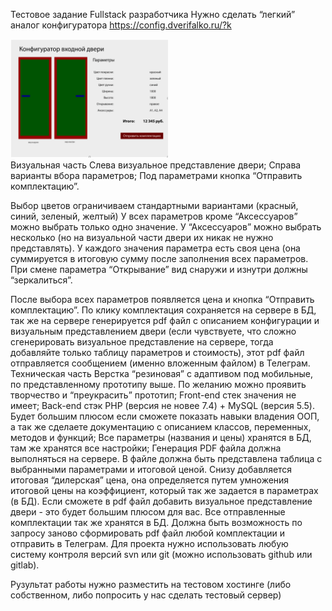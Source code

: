 

Тестовое задание Fullstack разработчика
Нужно сделать “легкий” аналог конфигуратора https://config.dverifalko.ru/?k
<br/>

<img src="./door.png" alt="what-does" style="max-width: 50%;">

<br/>
Визуальная часть
Слева визуальное представление двери;
Справа варианты вбора параметров;
Под параметрами кнопка “Отправить комплектацию”.

Выбор цветов ограничиваем стандартными вариантами (красный, синий, зеленый, желтый)
У всех параметров кроме “Аксессуаров” можно выбрать только одно значение. У “Аксессуаров” можно выбрать несколько (но на визуальной части двери их никак не нужно представлять).
У каждого значения параметра есть своя цена (она суммируется в итоговую сумму после заполнения всех параметров.
При смене параметра “Открывание” вид снаружи и изнутри должны “зеркалиться”.

После выбора всех параметров появляется цена и кнопка “Отправить комплектацию”.
По клику комплектация сохраняется на сервере в БД, так же на сервере генерируется pdf файл с описанием конфигурации и визуальным представлением двери (если чувствуете, что сложно сгенерировать визуальное представление на сервере, тогда добавляйте только таблицу параметров и стоимость), этот pdf файл отправляется сообщением (именно вложенным файлом) в Телеграм.
Техническая часть
Верстка “резиновая” с адаптивом под мобильные, по представленному прототипу выше. По желанию можно проявить творчество и “преукрасить” прототип;
Front-end стек значения не имеет;
Back-end стэк PHP (версия не новее 7.4) + MySQL (версия 5.5). Будет большим плюсом если сможете показать навыки владения ООП, а так же сделаете документацию с описанием классов, переменных, методов и функций;
Все параметры (названия и цены) хранятся в БД, там же хранятся все настройки;
Генерация PDF файла должна выполняться на сервере. В файле должна быть представлена таблица с выбранными параметрами и итоговой ценой. Снизу добавляется итоговая “дилерская” цена, она определяется путем умножения итоговой цены на коэффициент, который так же задается в параметрах (в БД). Если сможете в pdf файл добавить визуальное представление двери - это будет большим плюсом для вас.
Все отправленные комплектации так же хранятся в БД. Должна быть возможность по запросу заново сформировать pdf файл любой комплектации и отправить в Телеграм.
Для проекта нужно использовать любую систему контроля версий svn или git (можно использовать github или gitlab).

Рузультат работы нужно разместить на тестовом хостинге (либо собственном, либо попросить у нас сделать тестовый сервер)



